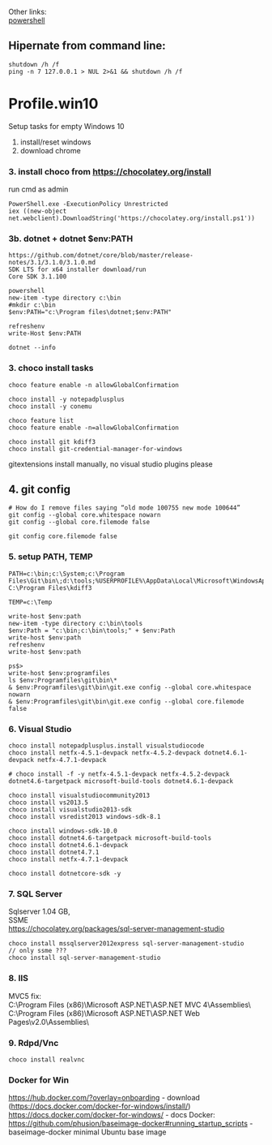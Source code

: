 Other links:  
[powershell](powershell.md)

## Hipernate from command line:
```
shutdown /h /f 
ping -n 7 127.0.0.1 > NUL 2>&1 && shutdown /h /f
```

# Profile.win10
Setup tasks for empty Windows 10

1. install/reset windows  
2. download chrome  

### 3. install choco from https://chocolatey.org/install 

run cmd as admin  
```
PowerShell.exe -ExecutionPolicy Unrestricted
iex ((new-object net.webclient).DownloadString('https://chocolatey.org/install.ps1'))
```

### 3b. dotnet + dotnet $env:PATH

```
https://github.com/dotnet/core/blob/master/release-notes/3.1/3.1.0/3.1.0.md
SDK LTS for x64 installer download/run
Core SDK 3.1.100

powershell
new-item -type directory c:\bin
#mkdir c:\bin
$env:PATH="c:\Program files\dotnet;$env:PATH"

refreshenv
write-Host $env:PATH

dotnet --info
```

### 3. choco install tasks  

```
choco feature enable -n allowGlobalConfirmation

choco install -y notepadplusplus
choco install -y conemu

choco feature list
choco feature enable -n=allowGlobalConfirmation

choco install git kdiff3
choco install git-credential-manager-for-windows
```
gitextensions install manually, no visual studio plugins please

## 4. git config

```
# How do I remove files saying “old mode 100755 new mode 100644” 
git config --global core.whitespace nowarn
git config --global core.filemode false

git config core.filemode false
```

### 5. setup PATH, TEMP

```
PATH=c:\bin;c:\System;c:\Program Files\Git\bin\;d:\tools;%USERPROFILE%\AppData\Local\Microsoft\WindowsApps;
C:\Program Files\kdiff3

TEMP=c:\Temp

write-host $env:path
new-item -type directory c:\bin\tools
$env:Path = "c:\bin;c:\bin\tools;" + $env:Path
write-host $env:path
refreshenv
write-host $env:path

ps$>
write-host $env:programfiles
ls $env:Programfiles\git\bin\*
& $env:Programfiles\git\bin\git.exe config --global core.whitespace nowarn
& $env:Programfiles\git\bin\git.exe config --global core.filemode false
```

### 6. Visual Studio

```
choco install notepadplusplus.install visualstudiocode
choco install netfx-4.5.1-devpack netfx-4.5.2-devpack dotnet4.6.1-devpack netfx-4.7.1-devpack

# choco install -f -y netfx-4.5.1-devpack netfx-4.5.2-devpack dotnet4.6-targetpack microsoft-build-tools dotnet4.6.1-devpack

choco install visualstudiocommunity2013
choco install vs2013.5
choco install visualstudio2013-sdk
choco install vsredist2013 windows-sdk-8.1 

choco install windows-sdk-10.0
choco install dotnet4.6-targetpack microsoft-build-tools 
choco install dotnet4.6.1-devpack
choco install dotnet4.7.1
choco install netfx-4.7.1-devpack

choco install dotnetcore-sdk -y
```

### 7. SQL Server 

Sqlserver 1.04 GB,   
SSME  
https://chocolatey.org/packages/sql-server-management-studio  

```
choco install mssqlserver2012express sql-server-management-studio
// only ssme ??? 
choco install sql-server-management-studio
```

### 8. IIS

MVC5 fix:  
C:\Program Files (x86)\Microsoft ASP.NET\ASP.NET MVC 4\Assemblies\  
C:\Program Files (x86)\Microsoft ASP.NET\ASP.NET Web Pages\v2.0\Assemblies\  

### 9. Rdpd/Vnc

```
choco install realvnc
```

### Docker for Win

https://hub.docker.com/?overlay=onboarding - download (https://docs.docker.com/docker-for-windows/install/)
https://docs.docker.com/docker-for-windows/ - docs
Docker: https://github.com/phusion/baseimage-docker#running_startup_scripts - baseimage-docker minimal Ubuntu base image 
